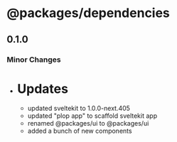 # @packages/dependencies

## 0.1.0

### Minor Changes

- # Updates
  - updated sveltekit to 1.0.0-next.405
  - updated "plop app" to scaffold sveltekit app
  - renamed @packages/ui to @packages/ui
  - added a bunch of new components
